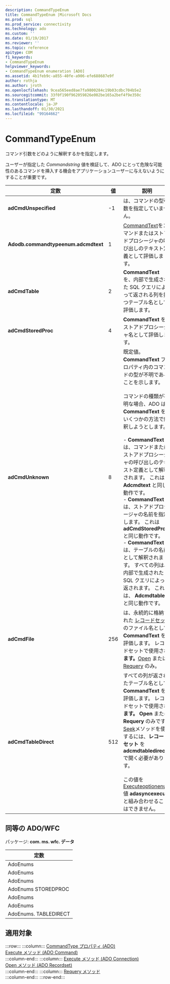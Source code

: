 ```yaml
---
description: CommandTypeEnum
title: CommandTypeEnum |Microsoft Docs
ms.prod: sql
ms.prod_service: connectivity
ms.technology: ado
ms.custom: ''
ms.date: 01/19/2017
ms.reviewer: ''
ms.topic: reference
apitype: COM
f1_keywords:
- CommandTypeEnum
helpviewer_keywords:
- CommandTypeEnum enumeration [ADO]
ms.assetid: 4b1feb9c-a855-40fe-a906-efe688687e9f
author: rothja
ms.author: jroth
ms.openlocfilehash: 9cea565eed8ae7fa9800284c19b03cdbc704b5e2
ms.sourcegitcommit: 33f0f190f962059826e002be165a2bef4f9e350c
ms.translationtype: MT
ms.contentlocale: ja-JP
ms.lasthandoff: 01/30/2021
ms.locfileid: "99164662"
---
```

# <a name="commandtypeenum"></a>CommandTypeEnum
コマンド引数をどのように解釈するかを指定します。  
  
 ユーザーが指定した *Commandstring* 値を検証して、ADO にとって危険な可能性のあるコマンドを挿入する機会をアプリケーションユーザーに与えないようにすることが重要です。  
  
|定数|値|説明|  
|--------------|-----------|-----------------|  
|**adCmdUnspecified**|-1|は、コマンドの型引数を指定していません。|  
|**Adodb.commandtypeenum.adcmdtext**|1|[CommandText](./commandtext-property-ado.md)をコマンドまたはストアドプロシージャの呼び出しのテキスト定義として評価します。|  
|**adCmdTable**|2|**CommandText** を、内部で生成された SQL クエリによって返される列を持つテーブル名として評価します。|  
|**adCmdStoredProc**|4|**CommandText** をストアドプロシージャ名として評価します。|  
|**adCmdUnknown**|8|既定値。 **CommandText** プロパティ内のコマンドの型が不明であることを示します。<br /><br /> コマンドの種類が不明な場合、ADO は **CommandText** をいくつかの方法で解釈しようとします。<br /><br /> -   **CommandText** は、コマンドまたはストアドプロシージャの呼び出しのテキスト定義として解釈されます。 これは、 **Adcmdtext** と同じ動作です。<br />-   **CommandText** は、ストアドプロシージャの名前を指定します。 これは **adCmdStoredProc** と同じ動作です。<br />-   **CommandText** は、テーブルの名前として解釈されます。 すべての列は、内部で生成された SQL クエリによって返されます。 これは、 **Adcmdtable** と同じ動作です。|  
|**adCmdFile**|256|は、永続的に格納された [レコードセット](./recordset-object-ado.md)のファイル名として **CommandText** を評価します。 レコードセットで使用され **ます。**[Open](./open-method-ado-recordset.md) または [Requery](./requery-method.md) のみ。|  
|**adCmdTableDirect**|512|すべての列が返されたテーブル名として **CommandText** を評価します。 レコードセットで使用され **ます。 Open** または **Requery** のみです。 [Seek](./seek-method.md)メソッドを使用するには、**レコードセット** を **adcmdtabledirect** で開く必要があります。<br /><br /> この値を [Executeoptionenum](./executeoptionenum.md) 値 **adasyncexecute** と組み合わせることはできません。|  
  
## <a name="adowfc-equivalent"></a>同等の ADO/WFC  
 パッケージ: **com. ms. wfc. データ**  
  
|定数|  
|--------------|  
|AdoEnums|  
|AdoEnums|  
|AdoEnums|  
|AdoEnums STOREDPROC|  
|AdoEnums|  
|AdoEnums|  
|AdoEnums. TABLEDIRECT|  
  
## <a name="applies-to"></a>適用対象  

:::row:::
    :::column:::
        [CommandType プロパティ (ADO)](./commandtype-property-ado.md)  
        [Execute メソッド (ADO Command)](./execute-method-ado-command.md)  
    :::column-end:::
    :::column:::
        [Execute メソッド (ADO Connection)](./execute-method-ado-connection.md)  
        [Open メソッド (ADO Recordset)](./open-method-ado-recordset.md)  
    :::column-end:::
    :::column:::
        [Requery メソッド](./requery-method.md)  
    :::column-end:::
:::row-end:::